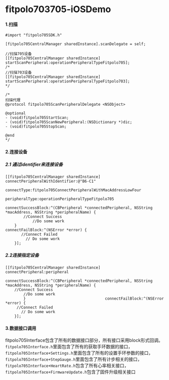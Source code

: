 # fitpolo703705-iOSDemo

#### 1.扫描
```
#import "fitpolo705SDK.h"

[fitpolo705CentralManager sharedInstance].scanDelegate = self;

//扫描705设备
[[fitpolo705CentralManager sharedInstance] startScanPeripheral:operationPeripheralTypeFitpolo705];
/*
//扫描703设备
[[fitpolo705CentralManager sharedInstance] startScanPeripheral:operationPeripheralTypeFitpolo703];
*/

/*
扫描代理
@protocol fitpolo705ScanPeripheralDelegate <NSObject>

@optional
- (void)fitpolo705StartScan;
- (void)fitpolo705ScanNewPeripheral:(NSDictionary *)dic;
- (void)fitpolo705StopScan;

@end
*/

```

#### 2.连接设备
##### 2.1 通过identifier来连接设备

```
[[fitpolo705CentralManager sharedInstance] connectPeripheralWithIdentifier:@"B6-C1"
                                                               connectType:fitpolo705ConnectPeripheralWithMacAddressLowFour
                                                            peripheralType:operationPeripheralTypeFitpolo705
                                                       connectSuccessBlock:^(CBPeripheral *connectedPeripheral, NSString *macAddress, NSString *peripheralName) {
        //Connect Success
		    //Do some work
    }                                                     connectFailBlock:^(NSError *error) {
       //Connect Failed
	     // Do some work
    }];
```

##### 2.2连接指定设备

```
[[fitpolo705CentralManager sharedInstance] connectPeripheral:peripheral
                                         connectSuccessBlock:^(CBPeripheral *connectedPeripheral, NSString *macAddress, NSString *peripheralName) {
    //Connect Success
		//Do some work
        }                                   connectFailBlock:^(NSError *error) {
     //Connect Failed
	   // Do some work
    }];
```

#### 3.数据接口调用
fitpolo705Interface包含了所有的数据接口部分，所有接口采用block形式回调。
```fitpolo705Interface.h```里面包含了所有的获取手环数据的接口，```fitpolo705Interface+Settings.h```里面包含了所有的设置手环参数的接口，```fitpolo705Interface+StepGauge.h```里面包含了所有计步相关的接口，```fitpolo705Interface+HeartRate.h```包含了所有心率相关接口，```fitpolo705Interface+FirmwareUpdate.h```包含了固件升级相关接口


